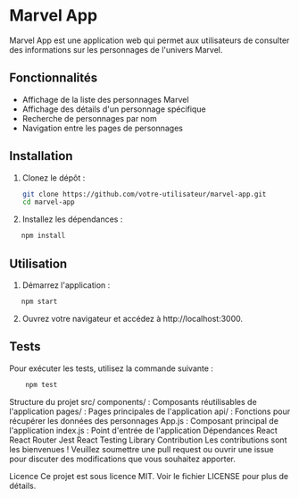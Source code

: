 # Marvel App

Marvel App est une application web qui permet aux utilisateurs de consulter des informations sur les personnages de l'univers Marvel.

## Fonctionnalités

- Affichage de la liste des personnages Marvel
- Affichage des détails d'un personnage spécifique
- Recherche de personnages par nom
- Navigation entre les pages de personnages

## Installation

1. Clonez le dépôt :
   ```sh
   git clone https://github.com/votre-utilisateur/marvel-app.git
   cd marvel-app

2. Installez les dépendances :
 ```sh
    npm install
```
## Utilisation
1. Démarrez l'application :
 ```sh
    npm start
```
2. Ouvrez votre navigateur et accédez à http://localhost:3000.

## Tests
Pour exécuter les tests, utilisez la commande suivante :
```sh
    npm test
```
Structure du projet
src/
components/ : Composants réutilisables de l'application
pages/ : Pages principales de l'application
api/ : Fonctions pour récupérer les données des personnages
App.js : Composant principal de l'application
index.js : Point d'entrée de l'application
Dépendances
React
React Router
Jest
React Testing Library
Contribution
Les contributions sont les bienvenues ! Veuillez soumettre une pull request ou ouvrir une issue pour discuter des modifications que vous souhaitez apporter.

Licence
Ce projet est sous licence MIT. Voir le fichier LICENSE pour plus de détails.